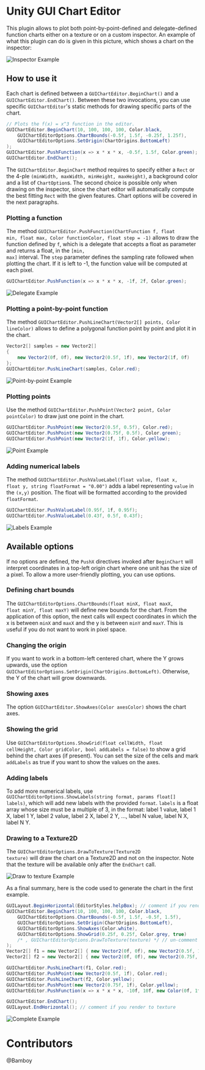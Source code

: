 # Unity GUI Chart Editor

This plugin allows to plot both point-by-point-defined and delegate-defined function charts either on a texture or on a custom inspector. An example of what this plugin can do is given in this picture, which shows a chart on the inspector:

![Inspector Example](Documentation~/FullExample.png?raw=true "Full Example")

## How to use it

Each chart is defined between a <code>GUIChartEditor.BeginChart()</code> and a <code>GUIChartEditor.EndChart()</code>. Between these two invocations, you can use specific <code>GUIChartEditor</code>'s static methods for drawing specific parts of the chart.

```csharp
// Plots the f(x) = x^3 function in the editor.
GUIChartEditor.BeginChart(10, 100, 100, 100, Color.black,
    GUIChartEditorOptions.ChartBounds(-0.5f, 1.5f, -0.25f, 1.25f),
    GUIChartEditorOptions.SetOrigin(ChartOrigins.BottomLeft)
);
GUIChartEditor.PushFunction(x => x * x * x, -0.5f, 1.5f, Color.green);
GUIChartEditor.EndChart();
```

The <code lang="csharp">GUIChartEditor.BeginChart</code> method requires to specify either a <code lang="csharp">Rect</code> or the 4-ple <code>(minWidth, maxWidth, minHeight, maxHeight)</code>, a background color and a list of <code>ChartOption</code>s. The second choice is possible only when drawing on the inspector, since the chart editor will automatically compute the best fitting <code>Rect</code> with the given features. Chart options will be covered in the next paragraphs.

### Plotting a function

The method <code lang="csharp">GUIChartEditor.PushFunction(ChartFunction f, float min, float max, Color functionColor, float step = -1)</code> allows to draw the function defined by <code>f</code>, which is a delegate that accepts a float as parameter and returns a float, in the <code>[min, max]</code> interval. The <code>step</code> parameter defines the sampling rate followed when plotting the chart. If it is left to -1, the function value will be computed at each pixel.

```csharp
GUIChartEditor.PushFunction(x => x * x * x, -1f, 2f, Color.green);
```
![Delegate Example](Documentation~/DelegateExample.png?raw=true "Delegate")

### Plotting a point-by-point function

The method <code>GUIChartEditor.PushLineChart(Vector2[] points, Color lineColor)</code> allows to define a polygonal function point by point and plot it in the chart.

```csharp
Vector2[] samples = new Vector2[] 
{ 
    new Vector2(0f, 0f), new Vector2(0.5f, 1f), new Vector2(1f, 0f)
};
GUIChartEditor.PushLineChart(samples, Color.red);
```
![Point-by-point Example](Documentation~/PointByPointExample.png?raw=true "Point-by-point")

### Plotting points

Use the method <code>GUIChartEditor.PushPoint(Vector2 point, Color pointColor)</code> to draw just one point in the chart.

```csharp
GUIChartEditor.PushPoint(new Vector2(0.5f, 0.5f), Color.red);
GUIChartEditor.PushPoint(new Vector2(0.75f, 0.5f), Color.green);
GUIChartEditor.PushPoint(new Vector2(1f, 1f), Color.yellow);
```
![Point Example](Documentation~/PointExample.png?raw=true "Points")

### Adding numerical labels

The method <code>GUIChartEditor.PushValueLabel(float value, float x, float y, string floatFormat = "0.00")</code> adds a label representing <code>value</code> in the <code>(x,y)</code> position. The float will be formatted according to the provided <code>floatFormat</code>.

```csharp
GUIChartEditor.PushValueLabel(0.95f, 1f, 0.95f);
GUIChartEditor.PushValueLabel(0.43f, 0.5f, 0.43f);
```
![Labels Example](Documentation~/LabelsExample.png?raw=true "Labels")

## Available options

If no options are defined, the <code>PushX</code> directives invoked after <code>BeginChart</code> will interpret coordinates in a top-left origin chart where one unit has the size of a pixel. To allow a more user-friendly plotting, you can use options.

### Defining chart bounds

The <code>GUIChartEditorOptions.ChartBounds(float minX, float maxX, float minY, float maxY)</code> will define new bounds for the chart. From the application of this option, the next calls will expect coordinates in which the x is between <code>minX</code> and <code>maxX</code> and the y is between <code>minY</code> and <code>maxY</code>. This is useful if you do not want to work in pixel space.

### Changing the origin

If you want to work in a bottom-left centered chart, where the Y grows upwards, use the option <code>GUIChartEditorOptions.SetOrigin(ChartOrigins.BottomLeft)</code>. Otherwise, the Y of the chart will grow downwards.

### Showing axes

The option <code>GUIChartEditor.ShowAxes(Color axesColor)</code> shows the chart axes.

### Showing the grid

Use <code>GUIChartEditorOptions.ShowGrid(float cellWidth, float cellHeight, Color gridColor, bool addLabels = false)</code> to show a grid behind the chart axes (if present). You can set the size of the cells and mark <code>addLabels</code> as true if you want to show the values on the axes.

### Adding labels

To add more numerical labels, use <code>GUIChartEditorOptions.ShowLabels(string format, params float[] labels)</code>, which will add new labels with the provided <code>format</code>. <code>labels</code> is a float array whose size must be a multiple of 3, in the format: label 1 value, label 1 X, label 1 Y, label 2 value, label 2 X, label 2 Y, ..., label N value, label N X, label N Y.

### Drawing to a Texture2D

The <code>GUIChartEditorOptions.DrawToTexture(Texture2D texture)</code> will draw the chart on a Texture2D and not on the inspector. Note that the texture will be available only after the <code>EndChart</code> call.

![Draw to texture Example](Documentation~/DrawToTextureExample.png?raw=true "Draw to texture")



As a final summary, here is the code used to generate the chart in the first example.
```csharp
GUILayout.BeginHorizontal(EditorStyles.helpBox); // comment if you render to texture
GUIChartEditor.BeginChart(10, 100, 100, 100, Color.black,
    GUIChartEditorOptions.ChartBounds(-0.5f, 1.5f, -0.5f, 1.5f),
    GUIChartEditorOptions.SetOrigin(ChartOrigins.BottomLeft),
    GUIChartEditorOptions.ShowAxes(Color.white),
    GUIChartEditorOptions.ShowGrid(0.25f, 0.25f, Color.grey, true)
    /* , GUIChartEditorOptions.DrawToTexture(texture) */ // un-comment to render to texture
);
Vector2[] f1 = new Vector2[] { new Vector2(0f, 0f), new Vector2(0.5f, 1f), new Vector2(1f, 0f) };
Vector2[] f2 = new Vector2[] { new Vector2(0f, 0f), new Vector2(0.75f, 1f), new Vector2(1.4f, 0f) };

GUIChartEditor.PushLineChart(f1, Color.red);
GUIChartEditor.PushPoint(new Vector2(0.5f, 1f), Color.red);
GUIChartEditor.PushLineChart(f2, Color.yellow);
GUIChartEditor.PushPoint(new Vector2(0.75f, 1f), Color.yellow);
GUIChartEditor.PushFunction(x => x * x * x, -10f, 10f, new Color(0f, 1f, 0f, 0.5f));

GUIChartEditor.EndChart();
GUILayout.EndHorizontal(); // comment if you render to texture
```

![Complete Example](Documentation~/CompleteExample.png?raw=true "Complete")

# Contributors

@Bamboy
